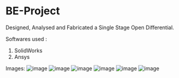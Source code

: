# BE-Project
Designed, Analysed and Fabricated a Single Stage Open Differential. 

Softwares used :
1. SolidWorks
2. Ansys

Images:
![image](https://user-images.githubusercontent.com/45391284/185497290-397adaa1-7fbb-41c8-b5fe-fe43cc260056.png)
![image](https://user-images.githubusercontent.com/45391284/185497316-d725ba39-2625-4a06-a448-f2fa6405770b.png)
![image](https://user-images.githubusercontent.com/45391284/185497152-e31f2dfe-840f-4a20-94a5-5555d7b4f67a.png)
![image](https://user-images.githubusercontent.com/45391284/185497192-1f2ebee6-baf0-4548-af7d-e9a89e8cfce9.png)
![image](https://user-images.githubusercontent.com/45391284/185497226-1d38b559-b868-4095-9c68-be03b2fc52e3.png)
![image](https://user-images.githubusercontent.com/45391284/185497242-2132533d-385d-4143-a93d-24f51256552f.png)
